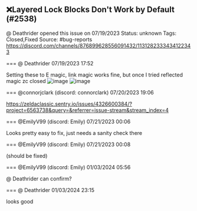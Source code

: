 ## ❌Layered Lock Blocks Don't Work by Default (#2538)
@ Deathrider opened this issue on 07/19/2023
Status: unknown
Tags: Closed,Fixed
Source: #bug-reports https://discord.com/channels/876899628556091432/1131282333434122343


=== @ Deathrider 07/19/2023 17:52

Setting these to E magic, link magic works fine, but once I tried reflected magic zc closed
![image](https://cdn.discordapp.com/attachments/1131282333434122343/1131282333908082799/image.png?ex=65e8ad46&is=65d63846&hm=11f52c2a821a844b026d4f75114f4ff380e48e3a447f95e0904da9f7620fa904&)
![image](https://cdn.discordapp.com/attachments/1131282333434122343/1131282334268801064/image.png?ex=65e8ad46&is=65d63846&hm=c88e8c0074bcbed391963c1ea536c006b92e49de6fda32f47a2ae6ffb85154eb&)

=== @connorjclark (discord: connorclark) 07/20/2023 19:06

https://zeldaclassic.sentry.io/issues/4326600384/?project=6563738&query=&referrer=issue-stream&stream_index=4

=== @EmilyV99 (discord: Emily) 07/21/2023 00:06

Looks pretty easy to fix, just needs a sanity check there

=== @EmilyV99 (discord: Emily) 07/21/2023 00:08

(should be fixed)

=== @EmilyV99 (discord: Emily) 01/03/2024 05:56

@ Deathrider can confirm?

=== @ Deathrider 01/03/2024 23:15

looks good
